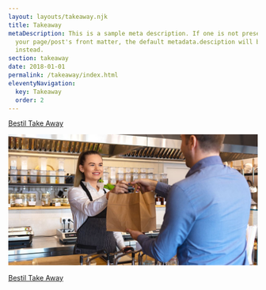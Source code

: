```yaml
---
layout: layouts/takeaway.njk
title: Takeaway
metaDescription: This is a sample meta description. If one is not present in
  your page/post's front matter, the default metadata.desciption will be used
  instead.
section: takeaway
date: 2018-01-01
permalink: /takeaway/index.html
eleventyNavigation:
  key: Takeaway
  order: 2
---
```

<a href="https://login.onlinepos.dk/taw_v3/13687/?page=menukort&pgid=1576165">Bestil Take Away</a>

![](/static/img/takeaway.jpg)

<a href="https://login.onlinepos.dk/taw_v3/13687/?page=menukort&pgid=1576165">Bestil Take Away</a>